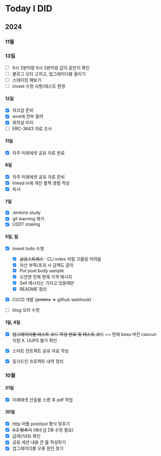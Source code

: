 # Today I DID



## 2024



### 11월

### 13일

- [ ] 9시 3분이랑 8시 3분이랑 값이 같은지 확인
- [ ] 블로그 오타 고치고, 업그레이더블 올리기
- [ ] 스테이킹 해보기
- [ ] invest 수정 사항/테스트 환경

#### 12일

- [x] 워크샵 준비
- [x] wire에 전부 올려
- [x] 회의실 미리
- [ ] ERC-3643 자료 조사

#### 11일 

- [x] 차주 미래에셋 공유 자료 완료

#### 8일 

- [x] 차주 미래에셋 공유 자료 준비
- [x] linked in에 개인 플젝 경험 작성
- [x] 독서

#### 7일

- [x] Jenkins study
- [x] git warning 제거
- [x] USDT staking

#### 5일, 일

- [x] invest todo 수행
  - [x] ~~금융스트레스~~ : CLI index 처럼 크롤링 어려움
  - [x] 자산 부족/초과 시 금액도 같이
  - [x] Put post body sample
  - [x] 오전엔 전체 현재 가격 메시지
  - [x] Sell 메시지는 가지고 있을때만
  - [x] README 정리
- [x] CI/CD 개발 (~~jenkins~~ => github webhook)
- [ ] blog 오타 수정


#### 1일, 4일

- [x] ~~업그레이더블 테스트 코드 작성 완료 및 테스트 코드~~ => 현재 besu 버전 cancun 지원 X. UUPS 불가 확인
- [x] 스마트 컨트랙트 공유 자료 작성 
- [x] 링크드인 프로젝트 내역 정리





### 10월

#### 31일

- [x] 미래에셋 산출물 스캔 후 pdf 작업

#### 30일

- [x] http 어플 post/put 형식 맞추기
- [x] ~~0.2 맞추기~~ (예수금 DB 수정 필요)
- [x] 급여(식대) 확인
- [x] 공유 세션 내용 큰 틀 작성하기
- [x] 업그레이더블 오류 원인 찾기
